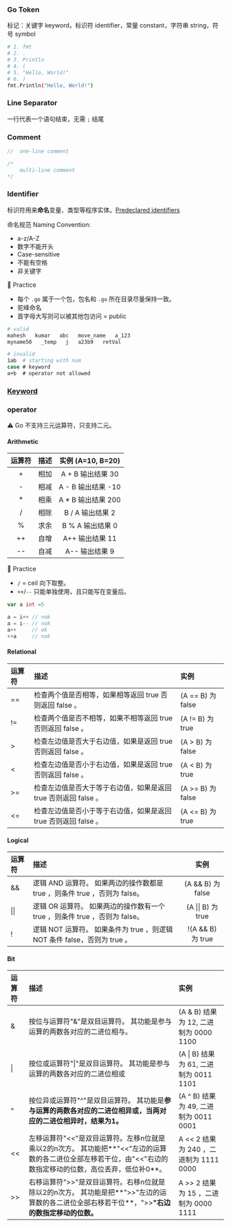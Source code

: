 ### Go Token

标记：关键字 keyword，标识符 identifier，常量 constant，字符串 string，符号 symbol

```bash
# 1. fmt
# 2. .
# 3. Println
# 4. (
# 5. "Hello, World!"
# 6. )
fmt.Println("Hello, World!")
```

### Line Separator

一行代表一个语句结束，无需 `;` 结尾

### Comment

```go
//  one-line comment

/*
	multi-line comment
*/
```

### Identifier

标识符用来**命名**变量、类型等程序实体。[Predeclared identifiers](https://go.dev/ref/spec#Predeclared_identifiers)

命名规范 Naming Convention:

- a-z/A-Z
- 数字不能开头
- Case-sensitive
- 不能有空格
- 非关键字

:construction_worker: Practice

- 每个 `.go` 属于一个包，包名和 `.go` 所在目录尽量保持一致。
- 驼峰命名
- 首字母大写则可以被其他包访问 = public

```bash
# valid
mahesh   kumar   abc   move_name   a_123
myname50   _temp   j   a23b9   retVal

# invalid
1ab  # starting with num
case # keyword
a+b  # operator not allowed
```

### [Keyword](https://go.dev/ref/spec#Keywords)

### operator

:warning: Go 不支持三元运算符，只支持二元。

#### Arithmetic

| 运算符 | 描述 | 实例 (A=10, B=20)  |
| :----: | :--: | :----------------: |
|   +    | 相加 | A + B 输出结果 30  |
|   -    | 相减 | A - B 输出结果 -10 |
|   *    | 相乘 | A * B 输出结果 200 |
|   /    | 相除 |  B / A 输出结果 2  |
|   %    | 求余 |  B % A 输出结果 0  |
|   ++   | 自增 |  A++ 输出结果 11   |
|   --   | 自减 |   A-- 输出结果 9   |

:construction_worker: Practice

- `/` = ceil 向下取整。
- `++`/`--` 只能单独使用，且只能写在变量后。

```go
var a int =5

a = i++ // nok
a = i-- // nok
a++     // ok
++a     // nok
```

#### Relational

| 运算符 | 描述                                                         | 实例              |
| :----- | :----------------------------------------------------------- | :---------------- |
| ==     | 检查两个值是否相等，如果相等返回 true  否则返回 false 。     | (A == B) 为 false |
| !=     | 检查两个值是否不相等，如果不相等返回 true  否则返回 false 。 | (A != B) 为 true  |
| >      | 检查左边值是否大于右边值，如果是返回 true  否则返回 false 。 | (A > B) 为 false  |
| <      | 检查左边值是否小于右边值，如果是返回 true  否则返回 false 。 | (A < B) 为 true   |
| >=     | 检查左边值是否大于等于右边值，如果是返回 true  否则返回 false 。 | (A >= B) 为 false |
| <=     | 检查左边值是否小于等于右边值，如果是返回 true  否则返回 false 。 | (A <= B) 为 true  |

#### Logical

| 运算符 | 描述                                                         |        实例        |
| :----- | :----------------------------------------------------------- | :----------------: |
| &&     | 逻辑 AND 运算符。 如果两边的操作数都是 true ，则条件 true ，否则为 false。 | (A && B) 为 false  |
| \|\|   | 逻辑 OR 运算符。 如果两边的操作数有一个 true ，则条件 true ，否则为 false。 | (A \|\| B) 为 true |
| !      | 逻辑 NOT 运算符。 如果条件为 true ，则逻辑 NOT 条件 false，否则为 true 。 | !(A && B) 为 true  |

#### Bit

| 运算符 | 描述                                                         | 实例                                   |
| :----- | :----------------------------------------------------------- | :------------------------------------- |
| &      | 按位与运算符"&"是双目运算符。 其功能是参与运算的两数各对应的二进位相与。 | (A & B) 结果为 12, 二进制为 0000 1100  |
| \|     | 按位或运算符"\|"是双目运算符。 其功能是参与运算的两数各对应的二进位相或 | (A \| B) 结果为 61, 二进制为 0011 1101 |
| ^      | 按位异或运算符"^"是双目运算符。 其功能是**参与运算的两数各对应的二进位相异或，当两对应的二进位相异时，结果为1。** | (A ^ B) 结果为 49, 二进制为 0011 0001  |
| <<     | 左移运算符"<<"是双目运算符。左移n位就是乘以2的n次方。 其功能把**"<<"左边的运算数的各二进位全部左移若干位，由"<<"右边的数指定移动的位数，高位丢弃，低位补0**。 | A << 2 结果为 240 ，二进制为 1111 0000 |
| >>     | 右移运算符">>"是双目运算符。右移n位就是除以2的n次方。 其功能是把**">>"左边的运算数的各二进位全部右移若干位**，">>**"右边的数指定移动的位数。** | A >> 2 结果为 15 ，二进制为 0000 1111  |
